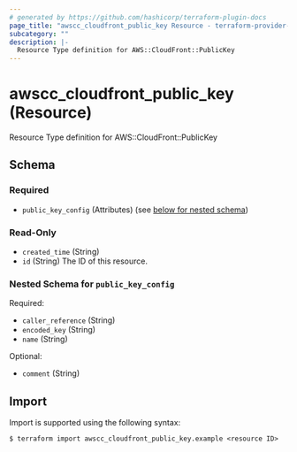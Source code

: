 ```yaml
---
# generated by https://github.com/hashicorp/terraform-plugin-docs
page_title: "awscc_cloudfront_public_key Resource - terraform-provider-awscc"
subcategory: ""
description: |-
  Resource Type definition for AWS::CloudFront::PublicKey
---
```


# awscc_cloudfront_public_key (Resource)

Resource Type definition for AWS::CloudFront::PublicKey



<!-- schema generated by tfplugindocs -->
## Schema

### Required

- `public_key_config` (Attributes) (see [below for nested schema](#nestedatt--public_key_config))

### Read-Only

- `created_time` (String)
- `id` (String) The ID of this resource.

<a id="nestedatt--public_key_config"></a>
### Nested Schema for `public_key_config`

Required:

- `caller_reference` (String)
- `encoded_key` (String)
- `name` (String)

Optional:

- `comment` (String)

## Import

Import is supported using the following syntax:

```shell
$ terraform import awscc_cloudfront_public_key.example <resource ID>
```
